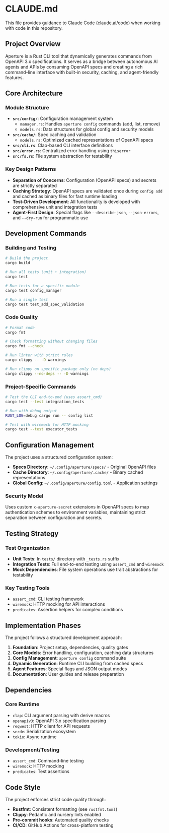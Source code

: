 # CLAUDE.md

This file provides guidance to Claude Code (claude.ai/code) when working with code in this repository.

## Project Overview

Aperture is a Rust CLI tool that dynamically generates commands from OpenAPI 3.x specifications. It serves as a bridge between autonomous AI agents and APIs by consuming OpenAPI specs and creating a rich command-line interface with built-in security, caching, and agent-friendly features.

## Core Architecture

### Module Structure
- **`src/config/`**: Configuration management system
  - `manager.rs`: Handles `aperture config` commands (add, list, remove)
  - `models.rs`: Data structures for global config and security models
- **`src/cache/`**: Spec caching and validation
  - `models.rs`: Optimized cached representations of OpenAPI specs
- **`src/cli.rs`**: Clap-based CLI interface definitions
- **`src/error.rs`**: Centralized error handling using `thiserror`
- **`src/fs.rs`**: File system abstraction for testability

### Key Design Patterns
- **Separation of Concerns**: Configuration (OpenAPI specs) and secrets are strictly separated
- **Caching Strategy**: OpenAPI specs are validated once during `config add` and cached as binary files for fast runtime loading
- **Test-Driven Development**: All functionality is developed with comprehensive unit and integration tests
- **Agent-First Design**: Special flags like `--describe-json`, `--json-errors`, and `--dry-run` for programmatic use

## Development Commands

### Building and Testing
```bash
# Build the project
cargo build

# Run all tests (unit + integration)
cargo test

# Run tests for a specific module
cargo test config_manager

# Run a single test
cargo test test_add_spec_validation
```

### Code Quality
```bash
# Format code
cargo fmt

# Check formatting without changing files
cargo fmt --check

# Run linter with strict rules
cargo clippy -- -D warnings

# Run clippy on specific package only (no deps)
cargo clippy --no-deps -- -D warnings
```

### Project-Specific Commands
```bash
# Test the CLI end-to-end (uses assert_cmd)
cargo test --test integration_tests

# Run with debug output
RUST_LOG=debug cargo run -- config list

# Test with wiremock for HTTP mocking
cargo test --test executor_tests
```

## Configuration Management

The project uses a structured configuration system:
- **Specs Directory**: `~/.config/aperture/specs/` - Original OpenAPI files
- **Cache Directory**: `~/.config/aperture/.cache/` - Binary cached representations
- **Global Config**: `~/.config/aperture/config.toml` - Application settings

### Security Model
Uses custom `x-aperture-secret` extensions in OpenAPI specs to map authentication schemes to environment variables, maintaining strict separation between configuration and secrets.

## Testing Strategy

### Test Organization
- **Unit Tests**: In `tests/` directory with `_tests.rs` suffix
- **Integration Tests**: Full end-to-end testing using `assert_cmd` and `wiremock`
- **Mock Dependencies**: File system operations use trait abstractions for testability

### Key Testing Tools
- `assert_cmd`: CLI testing framework
- `wiremock`: HTTP mocking for API interactions
- `predicates`: Assertion helpers for complex conditions

## Implementation Phases

The project follows a structured development approach:
1. **Foundation**: Project setup, dependencies, quality gates
2. **Core Models**: Error handling, configuration, caching data structures
3. **Config Management**: `aperture config` command suite
4. **Dynamic Generation**: Runtime CLI building from cached specs
5. **Agent Features**: Special flags and JSON output modes
6. **Documentation**: User guides and release preparation

## Dependencies

### Core Runtime
- `clap`: CLI argument parsing with derive macros
- `openapiv3`: OpenAPI 3.x specification parsing
- `reqwest`: HTTP client for API requests
- `serde`: Serialization ecosystem
- `tokio`: Async runtime

### Development/Testing
- `assert_cmd`: Command-line testing
- `wiremock`: HTTP mocking
- `predicates`: Test assertions

## Code Style

The project enforces strict code quality through:
- **Rustfmt**: Consistent formatting (see `rustfmt.toml`)
- **Clippy**: Pedantic and nursery lints enabled
- **Pre-commit hooks**: Automated quality checks
- **CI/CD**: GitHub Actions for cross-platform testing